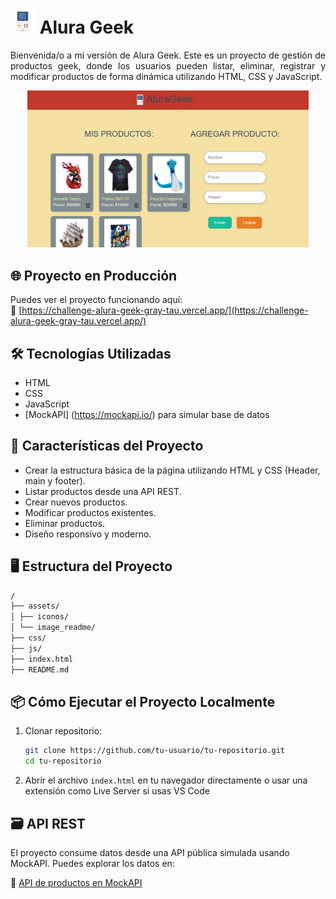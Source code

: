 # <img src="https://github.com/NinaGaZu/Challenge-AluraGeek/blob/main/assets/iconos/gameboygames.png" width="40px" alt="Icono Alura Geek"/> Alura Geek
</h1>

<p align="justify">Bienvenida/o a mi versión de Alura Geek. Este es un proyecto de gestión de productos geek, donde los usuarios pueden listar, eliminar, registrar y modificar productos de forma dinámica utilizando HTML, CSS y JavaScript.</p>

<div align="center">
  <img src="https://github.com/NinaGaZu/Challenge-AluraGeek/blob/main/assets/image_readme/AluraGeek.png" width="450px" alt="Vista general de Alura Geek"/>
</div>

## 🌐 Proyecto en Producción

Puedes ver el proyecto funcionando aquí:  
🔗 [https://challenge-alura-geek-gray-tau.vercel.app/](https://challenge-alura-geek-gray-tau.vercel.app/)

## 🛠️ Tecnologías Utilizadas

- HTML
- CSS
- JavaScript
- [MockAPI] (https://mockapi.io/) para simular base de datos

## 🚀 Características del Proyecto

- Crear la estructura básica de la página utilizando HTML y CSS (Header, main y footer).
- Listar productos desde una API REST.
- Crear nuevos productos.
- Modificar productos existentes.
- Eliminar productos.
- Diseño responsivo y moderno.

## 🖥️ Estructura del Proyecto

```bash
/
├── assets/
│ ├── iconos/
│ └── image_readme/
├── css/
├── js/
├── index.html
├── README.md
```

## 📦 Cómo Ejecutar el Proyecto Localmente

1. Clonar repositorio:

   ```bash
   git clone https://github.com/tu-usuario/tu-repositorio.git
   cd tu-repositorio

2. Abrir el archivo <code>index.html</code> en tu navegador directamente o usar una extensión como Live Server si usas VS Code
 
## 🗃️ API REST

El proyecto consume datos desde una API pública simulada usando MockAPI.
Puedes explorar los datos en:

🔗 [API de productos en MockAPI](https://68823c6a66a7eb81224defdc.mockapi.io/productos)

